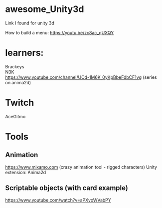 # awesome_Unity3d
Link I found for unity 3d

How to build a menu:
https://youtu.be/zc8ac_qUXQY


# learners:
Brackeys  
N3K   
https://www.youtube.com/channel/UCd-1M6K_0yKpBbeFdbCF1vg (series on anima2d)  

# Twitch
AceGitmo

# Tools

## Animation
https://www.mixamo.com  (crazy animation tool - rigged characters)
Unity extension: Anima2d

## Scriptable objects (with card example)
https://www.youtube.com/watch?v=aPXvoWVabPY
